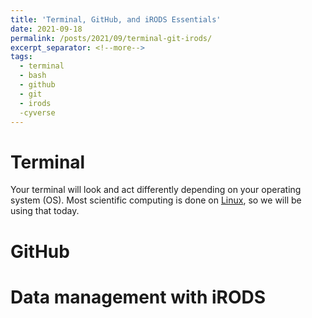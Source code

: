```yaml
---
title: 'Terminal, GitHub, and iRODS Essentials'
date: 2021-09-18
permalink: /posts/2021/09/terminal-git-irods/
excerpt_separator: <!--more-->
tags:
  - terminal
  - bash
  - github
  - git 
  - irods
  -cyverse
---
```


# Terminal
Your terminal will look and act differently depending on your operating system (OS). Most scientific computing is done on [Linux](https://www.linux.org/), so we will be using that today. 



# GitHub 

# Data management with iRODS
